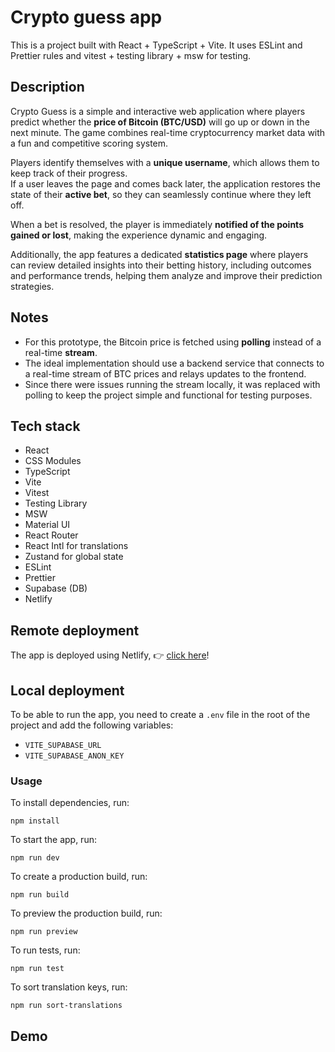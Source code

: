 # Crypto guess app

This is a project built with React + TypeScript + Vite.
It uses ESLint and Prettier rules and vitest + testing library + msw for testing.

## Description

Crypto Guess is a simple and interactive web application where players predict whether the **price of Bitcoin (BTC/USD)** will go up or down in the next minute. The game combines real-time cryptocurrency market data with a fun and competitive scoring system.

Players identify themselves with a **unique username**, which allows them to keep track of their progress.  
If a user leaves the page and comes back later, the application restores the state of their **active bet**, so they can seamlessly continue where they left off.

When a bet is resolved, the player is immediately **notified of the points gained or lost**, making the experience dynamic and engaging.

Additionally, the app features a dedicated **statistics page** where players can review detailed insights into their betting history, including outcomes and performance trends, helping them analyze and improve their prediction strategies.

## Notes

- For this prototype, the Bitcoin price is fetched using **polling** instead of a real-time **stream**.
- The ideal implementation should use a backend service that connects to a real-time stream of BTC prices and relays updates to the frontend.
- Since there were issues running the stream locally, it was replaced with polling to keep the project simple and functional for testing purposes.

## Tech stack

- React
- CSS Modules
- TypeScript
- Vite
- Vitest
- Testing Library
- MSW
- Material UI
- React Router
- React Intl for translations
- Zustand for global state
- ESLint
- Prettier
- Supabase (DB)
- Netlify

## Remote deployment

The app is deployed using Netlify, 👉 [click here](https://playcrypto.netlify.app/)!

## Local deployment

To be able to run the app, you need to create a `.env` file in the root of the project and add the following variables:

- `VITE_SUPABASE_URL`
- `VITE_SUPABASE_ANON_KEY`

### Usage

To install dependencies, run:

```
npm install
```

To start the app, run:

```
npm run dev
```

To create a production build, run:

```
npm run build
```

To preview the production build, run:

```
npm run preview
```

To run tests, run:

```
npm run test
```

To sort translation keys, run:

```
npm run sort-translations
```

## Demo

